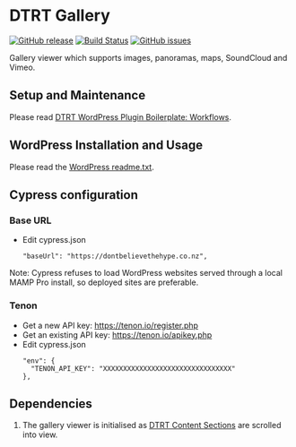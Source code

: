 # DTRT Gallery

[![GitHub release](https://img.shields.io/github/release/dotherightthing/wpdtrt-gallery.svg)](https://github.com/dotherightthing/wpdtrt-gallery/releases) [![Build Status](https://travis-ci.org/dotherightthing/wpdtrt-gallery.svg?branch=master)](https://travis-ci.org/dotherightthing/wpdtrt-gallery) [![GitHub issues](https://img.shields.io/github/issues/dotherightthing/wpdtrt-gallery.svg)](https://github.com/dotherightthing/wpdtrt-gallery/issues)

Gallery viewer which supports images, panoramas, maps, SoundCloud and Vimeo.

## Setup and Maintenance

Please read [DTRT WordPress Plugin Boilerplate: Workflows](https://github.com/dotherightthing/wpdtrt-plugin-boilerplate/wiki/Workflows).

## WordPress Installation and Usage

Please read the [WordPress readme.txt](readme.txt).

## Cypress configuration

### Base URL

* Edit cypress.json
  ```
  "baseUrl": "https://dontbelievethehype.co.nz",
  ```

Note: Cypress refuses to load WordPress websites served through a local MAMP Pro install, so deployed sites are preferable.

### Tenon

* Get a new API key: <https://tenon.io/register.php>
* Get an existing API key: <https://tenon.io/apikey.php>
* Edit cypress.json
  ```
  "env": {
    "TENON_API_KEY": "XXXXXXXXXXXXXXXXXXXXXXXXXXXXXXXX"
  },
  ```

## Dependencies

1. The gallery viewer is initialised as [DTRT Content Sections](https://github.com/dotherightthing/wpdtrt-contentsections) are scrolled into view.
